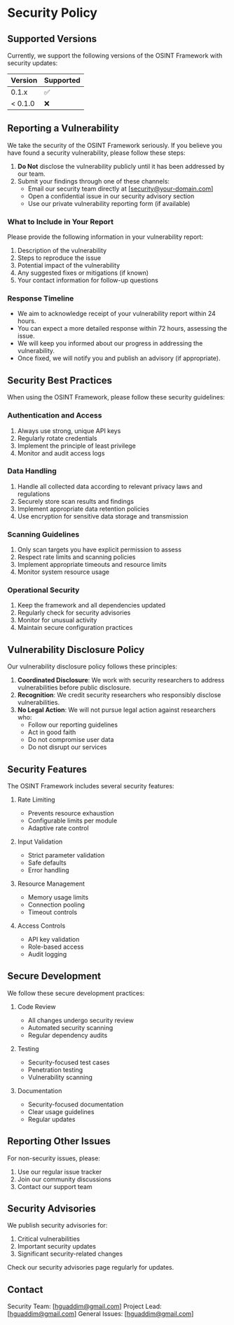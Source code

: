 # Security Policy

## Supported Versions

Currently, we support the following versions of the OSINT Framework with security updates:

| Version | Supported          |
| ------- | ------------------ |
| 0.1.x   | :white_check_mark: |
| < 0.1.0 | :x:                |

## Reporting a Vulnerability

We take the security of the OSINT Framework seriously. If you believe you have found a security vulnerability, please follow these steps:

1. **Do Not** disclose the vulnerability publicly until it has been addressed by our team.
2. Submit your findings through one of these channels:
   - Email our security team directly at [security@your-domain.com]
   - Open a confidential issue in our security advisory section
   - Use our private vulnerability reporting form (if available)

### What to Include in Your Report

Please provide the following information in your vulnerability report:

1. Description of the vulnerability
2. Steps to reproduce the issue
3. Potential impact of the vulnerability
4. Any suggested fixes or mitigations (if known)
5. Your contact information for follow-up questions

### Response Timeline

- We aim to acknowledge receipt of your vulnerability report within 24 hours.
- You can expect a more detailed response within 72 hours, assessing the issue.
- We will keep you informed about our progress in addressing the vulnerability.
- Once fixed, we will notify you and publish an advisory (if appropriate).

## Security Best Practices

When using the OSINT Framework, please follow these security guidelines:

### Authentication and Access

1. Always use strong, unique API keys
2. Regularly rotate credentials
3. Implement the principle of least privilege
4. Monitor and audit access logs

### Data Handling

1. Handle all collected data according to relevant privacy laws and regulations
2. Securely store scan results and findings
3. Implement appropriate data retention policies
4. Use encryption for sensitive data storage and transmission

### Scanning Guidelines

1. Only scan targets you have explicit permission to assess
2. Respect rate limits and scanning policies
3. Implement appropriate timeouts and resource limits
4. Monitor system resource usage

### Operational Security

1. Keep the framework and all dependencies updated
2. Regularly check for security advisories
3. Monitor for unusual activity
4. Maintain secure configuration practices

## Vulnerability Disclosure Policy

Our vulnerability disclosure policy follows these principles:

1. **Coordinated Disclosure**: We work with security researchers to address vulnerabilities before public disclosure.
2. **Recognition**: We credit security researchers who responsibly disclose vulnerabilities.
3. **No Legal Action**: We will not pursue legal action against researchers who:
   - Follow our reporting guidelines
   - Act in good faith
   - Do not compromise user data
   - Do not disrupt our services

## Security Features

The OSINT Framework includes several security features:

1. Rate Limiting
   - Prevents resource exhaustion
   - Configurable limits per module
   - Adaptive rate control

2. Input Validation
   - Strict parameter validation
   - Safe defaults
   - Error handling

3. Resource Management
   - Memory usage limits
   - Connection pooling
   - Timeout controls

4. Access Controls
   - API key validation
   - Role-based access
   - Audit logging

## Secure Development

We follow these secure development practices:

1. Code Review
   - All changes undergo security review
   - Automated security scanning
   - Regular dependency audits

2. Testing
   - Security-focused test cases
   - Penetration testing
   - Vulnerability scanning

3. Documentation
   - Security-focused documentation
   - Clear usage guidelines
   - Regular updates

## Reporting Other Issues

For non-security issues, please:

1. Use our regular issue tracker
2. Join our community discussions
3. Contact our support team

## Security Advisories

We publish security advisories for:

1. Critical vulnerabilities
2. Important security updates
3. Significant security-related changes

Check our security advisories page regularly for updates.

## Contact

Security Team: [hguaddim@gmail.com]
Project Lead: [hguaddim@gmail.com]
General Issues: [hguaddim@gmail.com]